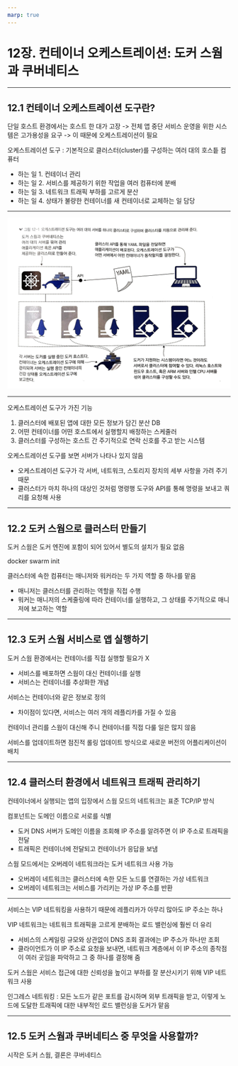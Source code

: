 ```yaml
---
marp: true
---
```


# 12장. 컨테이너 오케스트레이션: 도커 스웜과 쿠버네티스

---

## 12.1 컨테이너 오케스트레이션 도구란?

단일 호스트 환경에서는 호스트 한 대가 고장 -> 전체 앱 중단
서비스 운영을 위한 시스템은 고가용성을 요구 -> 이 때문에 오케스트레이션이 필요

오케스트레이션 도구 : 기본적으로 클러스터(cluster)를 구성하는 여러 대의 호스틑 컴퓨터
- 하는 일 1. 컨테이너 관리
- 하는 일 2. 서비스를 제공하기 위한 작업을 여러 컴퓨터에 분배
- 하는 일 3. 네트워크 트래픽 부하를 고르게 분산
- 하는 일 4. 상태가 불량한 컨테이너를 새 컨테이너로 교체하는 일 담당

---

![width:600px](/ch12/wonjong/12_1.jpeg)

---

오케스트레이션 도구가 가진 기능
1. 클러스터에 배포된 앱에 대한 모든 정보가 담긴 분산 DB
2. 어떤 컨테이너를 어떤 호스트에서 실행할지 배정하는 스케줄러
3. 클러스터를 구성하는 호스트 간 주기적으로 연락 신호를 주고 받는 시스템

오케스트레이션 도구를 보면 서버가 나타나 있지 않음
- 오케스트레이션 도구가 각 서버, 네트워크, 스토리지 장치의 세부 사항을 가려 주기 때문
- 클러스터가 마치 하나의 대상인 것처럼 명령행 도구와 API를 통해 명령을 보내고 쿼리를 요청해 사용

---

## 12.2 도커 스웜으로 클러스터 만들기

도커 스웜은 도커 엔진에 포함이 되어 있어서 별도의 설치가 필요 없음

docker swarm init

클러스터에 속한 컴퓨터는 매니저와 워커라는 두 가지 역할 중 하나를 맡음
- 매니저는 클러스터를 관리하는 역할을 직접 수행
- 워커는 매니저의 스케줄링에 따라 컨테이너를 실행하고, 그 상태를 주기적으로 매니저에 보고하는 역할

---

## 12.3 도커 스웜 서비스로 앱 실행하기

도커 스웜 환경에서는 컨테이너를 직접 실행할 필요가 X
- 서비스를 배포하면 스웜이 대신 컨테이너를 실행
- 서비스는 컨테이너를 추상화한 개념

서비스는 컨테이너와 같은 정보로 정의
- 차이점이 있다면, 서비스는 여러 개의 레플리카를 가질 수 있음

컨테이너 관리를 스웜이 대신해 주니 컨테이너를 직접 다룰 일은 많지 않음

서비스를 업데이트하면 점진적 롤링 업데이트 방식으로 새로운 버전의 어플리케이션이 배치

---

## 12.4 클러스터 환경에서 네트워크 트래픽 관리하기

컨테이너에서 실행되는 앱의 입장에서 스웜 모드의 네트워크는 표준 TCP/IP 방식

컴포넌트는 도메인 이름으로 서로를 식별
- 도커 DNS 서버가 도메인 이름을 조회해 IP 주소를 알려주면 이 IP 주소로 트래픽을 전달
- 트래픽은 컨테이너에 전달되고 컨테이너가 응답을 보냄

스웜 모드에서는 오버레이 네트워크라는 도커 네트워크 사용 가능
- 오버레이 네트워크는 클러스터에 속한 모든 노드를 연결하는 가상 네트워크
- 오버레이 네트워크는 서비스를 가리키는 가상 IP 주소를 반환

---

서비스는 VIP 네트워킹을 사용하기 때문에 레플리카가 아무리 많아도 IP 주소는 하나

VIP 네트워크는 네트워크 트래픽을 고르게 분배하는 로드 밸런싱에 훨씬 더 유리
- 서비스의 스케일링 규모와 상관없이 DNS 조회 결과에는 IP 주소가 하나만 조회
- 클라이언트가 이 IP 주소로 요청을 보내면, 네트워크 계층에서 이 IP 주소의 종착점이 여러 곳임을 파악하고 그 중 하나를 결정해 줌

도커 스웜은 서비스 접근에 대한 신뢰성을 높이고 부하를 잘 분산시키기 위해 VIP 네트워크 사용

인그레스 네트워킹 : 모든 노드가 같은 포트를 감시하며 외부 트래픽을 받고, 이렇게 노드에 도달한 트래픽에 대한 내부적인 로드 밸런싱을 도커가 맡음

---

## 12.5 도커 스웜과 쿠버네티스 중 무엇을 사용할까?

시작은 도커 스웜, 결론은 쿠버네티스